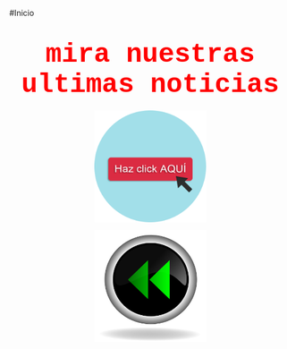 #Inicio

<h1> <CENTER>  <FONT FACE="courier" SIZE=10 COLOR="RED">
                                      mira nuestras ultimas noticias </FONT> </CENTER>  </h1> 
<pre>
<CENTER><a href="https://entrenotas16314076.wordpress.com/"><IMG SRC="click.png"ALIGN=CENTER WIDTH=200 HEIGHT=200></a></pre></CENTER>

<pre>
<CENTER><a href="file:///C:/Users/wil/Desktop/Yepez%20Carmen,%20Valeria%202/p%C3%A1gina.html"><IMG SRC="atras.png"ALIGN=CENTER WIDTH=200 HEIGHT=200></a></pre></CENTER>

 </body>

</html>

